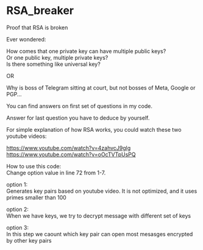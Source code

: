 # RSA_breaker
Proof that RSA is broken<br>

Ever wondered:<br>

How comes that one private key can have multiple public keys?<br>
Or one public key, multiple private keys?<br>
Is there something like universal key?<br>

OR<br>

Why is boss of Telegram sitting at court, but not bosses of Meta, Google or PGP...<br>

You can find answers on first set of questions in my code.<br>

Answer for last question you have to deduce by yourself.<br>

For simple explanation of how RSA works, you could watch these two youtube videos:<br>

https://www.youtube.com/watch?v=4zahvcJ9glg<br>
https://www.youtube.com/watch?v=oOcTVTpUsPQ<br>

How to use this code:<br>
Change option value in line 72 from 1-7.<br>

option 1:<br>
Generates key pairs based on youtube video. It is not optimized, and it uses primes smaller than 100<br>

option 2:<br>
When we have keys, we try to decrypt message with different set of keys<br>

option 3:<br>
In this step we caount which key pair can open most mesasges encrypted by other key pairs
